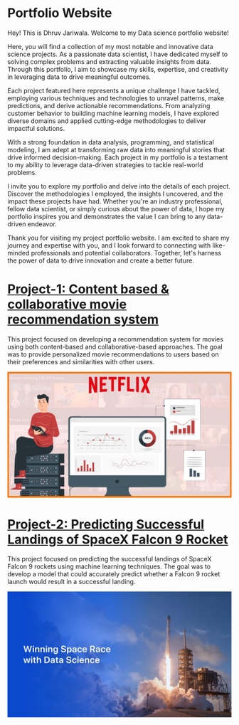 # Portfolio Website
Hey! This is Dhruv Jariwala. Welcome to my Data science portfolio website!

Here, you will find a collection of my most notable and innovative data science projects. As a passionate data scientist, I have dedicated myself to solving complex problems and extracting valuable insights from data. Through this portfolio, I aim to showcase my skills, expertise, and creativity in leveraging data to drive meaningful outcomes.

Each project featured here represents a unique challenge I have tackled, employing various techniques and technologies to unravel patterns, make predictions, and derive actionable recommendations. From analyzing customer behavior to building machine learning models, I have explored diverse domains and applied cutting-edge methodologies to deliver impactful solutions.

With a strong foundation in data analysis, programming, and statistical modeling, I am adept at transforming raw data into meaningful stories that drive informed decision-making. Each project in my portfolio is a testament to my ability to leverage data-driven strategies to tackle real-world problems.

I invite you to explore my portfolio and delve into the details of each project. Discover the methodologies I employed, the insights I uncovered, and the impact these projects have had. Whether you're an industry professional, fellow data scientist, or simply curious about the power of data, I hope my portfolio inspires you and demonstrates the value I can bring to any data-driven endeavor.

Thank you for visiting my project portfolio website. I am excited to share my journey and expertise with you, and I look forward to connecting with like-minded professionals and potential collaborators. Together, let's harness the power of data to drive innovation and create a better future.

# [Project-1: Content based & collaborative movie recommendation system](https://dhruvjari07.github.io/Portfolio/Project-1/)

This project focused on developing a recommendation system for movies using both content-based and collaborative-based approaches. The goal was to provide personalized movie recommendations to users based on their preferences and similarities with other users.

![](/images/Netflix-Recommendation-Engine-Working-StartupTalky.jpg)

# [Project-2: Predicting Successful Landings of SpaceX Falcon 9 Rocket](https://dhruvjari07.github.io/Portfolio/Project-2/)

This project focused on predicting the successful landings of SpaceX Falcon 9 rockets using machine learning techniques. The goal was to develop a model that could accurately predict whether a Falcon 9 rocket launch would result in a successful landing.

![](/images/spaceX%20website%20home%20page.jpg)
